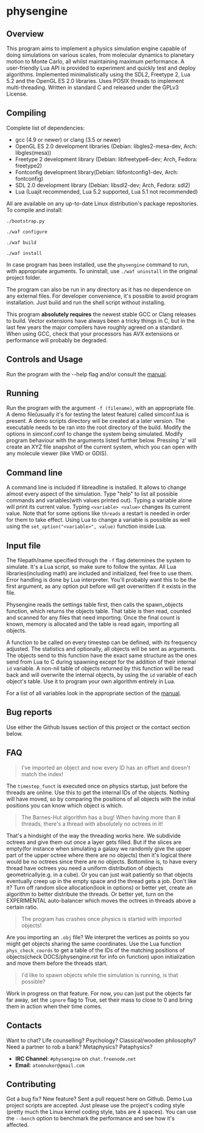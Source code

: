physengine
==========

Overview
--------
This program aims to implement a physics simulation engine capable of doing simulations on various scales, from molecular dynamics to planetary motion to Monte Carlo, all whilst maintaining maximum performance. A user-friendly Lua API is provided to experiment and quickly test and deploy algorithms. Implemented minimalistically using the SDL2, Freetype 2, Lua 5.2 and the OpenGL ES 2.0 libraries. Uses POSIX threads to implement multi-threading. Written in standard C and released under the GPLv3 License.

Compiling
---------
Complete list of dependencies:

 * gcc (4.9 or newer)  or clang (3.5 or newer)
 * OpenGL ES 2.0 development libraries (Debian: libgles2-mesa-dev, Arch: libgles(mesa))
 * Freetype 2 development library (Debian: libfreetype6-dev; Arch, Fedora: freetype2)
 * Fontconfig development library(Debian: libfontconfig1-dev, Arch: fontconfig)
 * SDL 2.0 development library (Debian: libsdl2-dev; Arch, Fedora: sdl2)
 * Lua (Luajit recommended, Lua 5.2 supported, Lua 5.1 not recommended)

All are available on any up-to-date Linux distribution's package repositories. To compile and install:

`./bootstrap.py`

`./waf configure`

`./waf build`

`./waf install`

In case program has been installed, use the `physengine` command to run, with appropriate arguments. To uninstall, use `./waf uninstall` in the original project folder.

The program can also be run in any directory as it has no dependence on any external files. For developer convenience, it's possible to avoid program installation. Just build and run the shell script without installing.

This program **absolutely requires** the newest stable GCC or Clang releases to build. Vector extensions have always been a tricky things in C, but in the last few years the major compilers have roughly agreed on a standard. When using GCC, check that your processors has AVX extensions or performance will probably be degraded.

Controls and Usage
------------------
Run the program with the --help flag and/or consult the [manual](DOCS/physengine.rst#controls).

Running
-------
Run the program with the argument `-f (filename)`, with an appropriate file. A demo file(usually it's for testing the latest feature) called simconf.lua is present. A demo scripts directory will be created at a later version. The executable needs to be ran into the root directory of the build. Modify the options in simconf.conf to change the system being simulated. Modify program behaviour with the arguments listed further below. Pressing 'z' will create an XYZ file snapshot of the current system, which you can open with any molecule viewer (like VMD or GDIS).

Command line
------------
A command line is included if libreadline is installed. It allows to change almost every aspect of the simulation. Type "help" to list all possible commands and variables(with values printed out). Typing a variable alone will print its current value. Typing `<variable> <value>` changes its current value. Note that for some options like `threads` a restart is needed in order for them to take effect. Using Lua to change a variable is possible as well using the `set_option("<variable>", value)` function inside Lua.

Input file
----------
The filepath/name specified through the `-f` flag determines the system to simulate. It's a Lua script, so make sure to follow the syntax. All Lua libraries(including math) are included and initialized, feel free to use them. Error handling is done by Lua interpreter. You'll probably want this to be the first argument, as any option put before will get overwritten if it exists in the file.

Physengine reads the settings table first, then calls the spawn_objects function, which returns the objects table. That table is then read, counted and scanned for any files that need importing. Once the final count is known, memory is allocated and the table is read again, importing all objects.

A function to be called on every timestep can be defined, with its frequency adjusted. The statistics and optionally, all objects will be sent as arguments. The objects send to this function have the exact same structure as the ones send from Lua to C during spawning except for the addition of their internal `id` variable. A non-nil table of objects returned by this function will be read back and will overwrite the internal objects, by using the `id` variable of each object's table. Use it to program your own algorithm entirely in Lua.

For a list of all variables look in the appropriate section of the [manual](DOCS/physengine.rst#configuration-files).

Bug reports
-----------
Use either the Github Issues section of this project or the contact section below.

FAQ
---
>I've imported an object and now every ID has an offset and doesn't match the index!

The `timestep_funct` is executed once on physics startup, just before the threads are online. Use this to get the internal IDs of the objects. Nothing will have moved, so by comparing the positions of all objects with the initial positions you can know which object is which.

>The Barnes-Hut algorithm has a bug! When having more than 8 threads, there's a thread with absolutely no octrees in it!

That's a hindsight of the way the threading works here. We subdivide octrees and give them out once a layer gets filled. But if the slices are empty(for instance when simulating a galaxy we randomly give the upper part of the upper octree where there are no objects) then it's logical there would be no octrees since there are no objects. Bottomline is, to have every thread have octrees you need a uniform distribution of objects geometrically(e.g. in a cube). Or you can just wait patiently so that objects eventually creep up in the empty space and the thread gets a job. Don't like it? Turn off random slice allocation(look in options) or better yet, create an algorithm to better distribute the threads. Or better yet, turn on the EXPERIMENTAL auto-balancer which moves the octrees in threads above a certain ratio.

>The program has crashes once physics is started with imported objects!

Are you importing an `.obj` file? We interpret the vertices as points so you might get objects sharing the same coordinates. Use the Lua function `phys_check_coords` to get a table of the IDs of the matching positions of objects(check DOCS/physengine.rst for info on function) upon initialization and move them before the threads start.

>I'd like to spawn objects while the simulation is running, is that possible?

Work in progress on that feature. For now, you can just put the objects far far away, set the `ignore` flag to True, set their mass to close to 0 and bring them in action when their time comes.

Contacts
--------
Want to chat? Life counselling? Psychology? Classical/wooden philosophy? Need a partner to rob a bank? Metaphysics? Pataphysics?

 * **IRC Channel**: `#physengine` on `chat.freenode.net`
 * **Email**: `atomnuker@gmail.com`

Contributing
------------
Got a bug fix? New feature? Sent a pull request here on Github. Demo Lua project scripts are accepted. Just please use the project's coding style (pretty much the Linux kernel coding style, tabs are 4 spaces). You can use the `--bench` option to benchmark the performance and see how it's affected.
